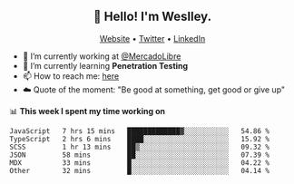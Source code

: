 <h2 align="center">👋 Hello! I'm Weslley.</h2>
<p align="center">
  <a href="http://weslleyneri.com.br">Website</a> •
  <a href="https://twitter.com/Weslley_Neri">Twitter</a> •
  <a href="https://www.linkedin.com/in/weslley-neri-3658908b">LinkedIn</a>
</p>


- 🔭 I’m currently working at [@MercadoLibre](https://github.com/mercadolibre)
- 🌱 I’m currently learning **Penetration Testing**
- 📫 How to reach me: [here](mailto:weslley39@gmail.com)
- ☁️ Quote of the moment: "Be good at something, get good or give up"

📊 **This week I spent my time working on**
<!--START_SECTION:waka-->

```text
JavaScript   7 hrs 15 mins   █████████████▓░░░░░░░░░░░   54.86 %
TypeScript   2 hrs 6 mins    ████░░░░░░░░░░░░░░░░░░░░░   15.92 %
SCSS         1 hr 13 mins    ██▒░░░░░░░░░░░░░░░░░░░░░░   09.32 %
JSON         58 mins         ██░░░░░░░░░░░░░░░░░░░░░░░   07.39 %
MDX          33 mins         █░░░░░░░░░░░░░░░░░░░░░░░░   04.22 %
Other        32 mins         █░░░░░░░░░░░░░░░░░░░░░░░░   04.14 %
```

<!--END_SECTION:waka-->

<!-- Inspired by https://github.com/gruselhaus/gruselhaus -->
